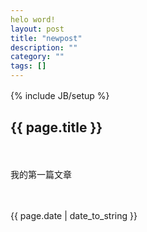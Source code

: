 ```yaml
---
helo word!
layout: post
title: "newpost"
description: ""
category: ""
tags: []
---
```



{% include JB/setup %}
　<h2>{{ page.title }}</h2>
　　<p>我的第一篇文章</p>
　　<p>{{ page.date | date_to_string }}</p>
